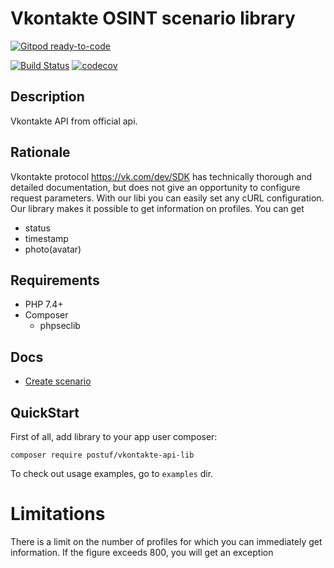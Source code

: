 # Vkontakte OSINT scenario library

[![Gitpod ready-to-code](https://img.shields.io/badge/Gitpod-ready--to--code-blue?logo=gitpod)](https://gitpod.io/#https://github.com/Postuf/vkontakte-osint-lib)

[![Build Status](https://travis-ci.org/postuf/vkontakte-osint-lib.svg?branch=master)](https://travis-ci.org/postuf/vkontakte-osint-lib) [![codecov](https://codecov.io/gh/Postuf/vkontakte-osint-lib/branch/master/graph/badge.svg)](https://codecov.io/gh/Postuf/vkontakte-osint-lib)

## Description

Vkontakte API from official api.

## Rationale

Vkontakte protocol https://vk.com/dev/SDK has technically thorough and detailed documentation, but does not give an opportunity to configure request parameters.
With our libi you can easily set any cURL configuration. Our library makes it possible to get information on profiles. You can get

* status
* timestamp
* photo(avatar)

## Requirements

* PHP 7.4+
* Composer
  * phpseclib

## Docs
* [Create scenario](docs/create-scenario.md)

## QuickStart

First of all, add library to your app user composer:

```
composer require postuf/vkontakte-api-lib
```

To check out usage examples, go to `examples` dir.

# Limitations

There is a limit on the number of profiles for which you can immediately get information. If the figure exceeds 800, you will get an exception
